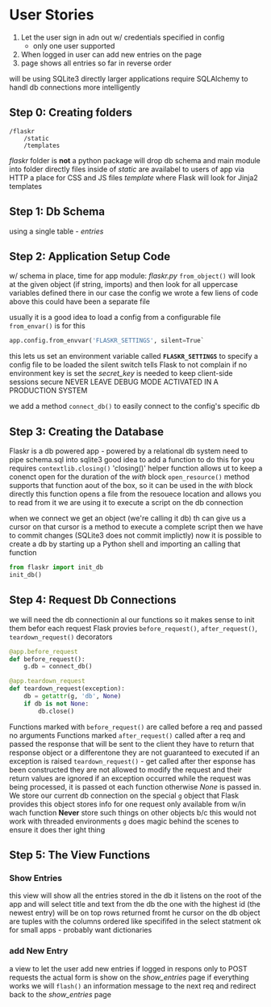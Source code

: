 # User Stories
1. Let the user sign in adn out w/ credentials specified in config
    - only one user supported
2. When logged in user can add new entries on the page
3. page shows all entries so far in reverse order

will be using SQLite3 directly
larger applications require SQLAlchemy to handl db connections more intelligently

## Step 0: Creating folders
```
/flaskr
    /static
    /templates
```
_flaskr_ folder is **not** a python package
will drop db schema and main module into folder directly
files inside of _static_ are availabel to users of app via HTTP
    a place for CSS and JS files
_template_ where Flask will look for Jinja2 templates

## Step 1: Db Schema
using a single table - _entries_

## Step 2: Application Setup Code
w/ schema in place, time for app module: _flaskr.py_
`from_object()` will look at the given object (if string, imports) and then look for all uppercase variables defined there
    in our case the config we wrote a few liens of code above
        this could have been a separate file

usually it is a good idea to load a config from a configurable file
`from_envar()` is for this
```python
app.config.from_envvar('FLASKR_SETTINGS', silent=True`
```
this lets us set an environment variable called **`FLASKR_SETTINGS`** to specify a config file to be loaded
the silent switch tells Flask to not complain if no environment key is set
the *secret_key* is needed to keep client-side sessions secure
NEVER LEAVE DEBUG MODE ACTIVATED IN A PRODUCTION SYSTEM

we add a method `connect_db()` to easily connect to the config's specific db

## Step 3: Creating the Database
Flaskr is a db powered app - powered by a relational db system
need to pipe schema.sql into sqlite3
good idea to add a function to do this for you
requires `contextlib.closing()`
'closing()' helper function allows ut to keep a conenct open for the duration of the *with* block
`open_resource()` method supports that function aout of the box, so it can be used in the *with* block directly
    this function opens a file from the resouece location and allows you to read from it
    we are using it to execute a script on the db connection

when we connect we get an object (we're calling it db) th can give us a cursor
    on that cursor is a method to execute a complete script
    then we have to commit changes (SQLite3 does not commit implictly)
now it is possible to create a db by starting up a Python shell and importing an calling that function
```python
from flaskr import init_db
init_db()
```
## Step 4: Request Db Connections
we will need the db connectionin al our functions so it makes sense to init them befor each request
Flask provies `before_request()`, `after_request()`, `teardown_request()` decorators
```python
@app.before_request
def before_request():
    g.db = connect_db()

@app.teardown_request
def teardown_request(exception):
    db = getattr(g, 'db', None)
    if db is not None:
        db.close()
```
Functions marked with `before_request()` are called before a req and passed no arguments
Functions marked `after_request()` called after a req and passed the response that will be sent to the client
    they have to return that response object or a differentone
    they are not guaranteed to executed if an exception is raised
`teardown_request()` - get called after ther esponse has been constructed
    they are not allowed to modify the request and their return values are ignored
    if an exception occurred while the request was being processed, it is passed ot each function
        otherwise *None* is passed in.
We store our current db connection on the special `g` object that Flask provides
    this object stores info for one request only
    available from w/in wach function
    **Never** store such things on other objects b/c this would not work with threaded environments
    `g` does magic behind the scenes to ensure it does ther ight thing

## Step 5: The View Functions
### Show Entries
this view will show all the entries stored in the db
it listens on the root of the app and will select title and text from the db
the one with the highest id (the newest entry) will be on top
rows returned fromt he cursor on the db object are tuples with the columns ordered like specififed in the select statment
ok for small apps - probably want dictionaries
### add New Entry
a view to let the user add new entries if logged in
    respons only to POST requests
    the actual form is show on the *show_entries* page
    if everything works we will `flash()` an information message to the next req and redirect back to the *show_entries* page

